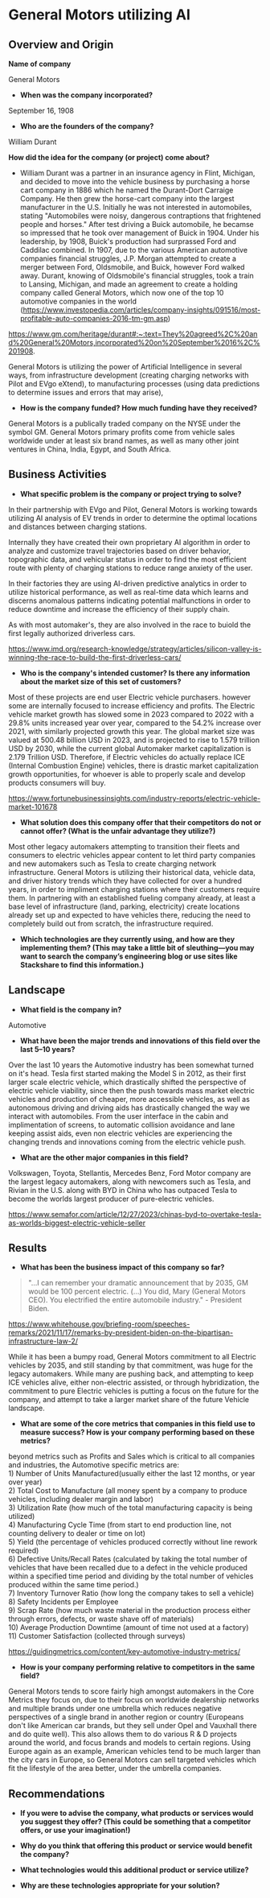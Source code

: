 # General Motors utilizing AI


## Overview and Origin

**Name of company**

General Motors  

* **When was the company incorporated?**

September 16, 1908

* **Who are the founders of the company?**

William Durant

**How did the idea for the company (or project) come about?**

* William Durant was a partner in an insurance agency in Flint, Michigan, and decided to move into the vehicle business by purchasing a horse cart company in 1886 which he named the Durant-Dort Carraige Company. He then grew the horse-cart company into the largest manufacturer in the U.S.
Initially he was not interested in automobiles, stating "Automobiles were noisy, dangerous contraptions that frightened people and horses."
After test driving a Buick automobile, he becamse so impressed that he took over management of Buick in 1904. Under his leadership, by 1908, Buick's production had surprassed Ford and Caddilac combined.
In 1907, due to the various American automotive companies financial struggles, J.P. Morgan attempted to create a merger between Ford, Oldsmobile, and Buick, however Ford walked away. 
Durant, knowing of Oldsmobile's financial struggles, took a train to Lansing, Michigan, and made an agreement to create a holding company called General Motors, which now one of the top 10 automotive companies in the world (https://www.investopedia.com/articles/company-insights/091516/most-profitable-auto-companies-2016-tm-gm.asp)

https://www.gm.com/heritage/durant#:~:text=They%20agreed%2C%20and%20General%20Motors,incorporated%20on%20September%2016%2C%201908.

General Motors is utilizing the power of Artificial Intelligence in several ways, from infrastructure development (creating charging networks with Pilot and EVgo eXtend), to manufacturing processes (using data predictions to determine issues and errors that may arise), 

* **How is the company funded? How much funding have they received?**

General Motors is a publically traded company on the NYSE under the symbol GM. General Motors primary profits come from vehicle sales worldwide under at least six brand names, as well as many other joint ventures in China, India, Egypt, and South Africa. 

## Business Activities

* **What specific problem is the company or project trying to solve?**

In their partnership with EVgo and Pilot, General Motors is working towards utilizing AI analysis of EV trends in order to determine the optimal locations and distances between charging stations.

Internally they have created their own proprietary AI algorithm in order to analyze and customize travel trajectories based on driver behavior, topographic data, and vehicular status in order to find the most efficient route with plenty of charging stations to reduce range anxiety of the user.

In their factories they are using AI-driven predictive analytics in order to utilize historical performance, as well as real-time data which learns and discerns anomalous patterns indicating potential malfunctions in order to reduce downtime and increase the efficiency of their supply chain.

As with most automaker's, they are also involved in the race to buiold the first legally authorized driverless cars.

https://www.imd.org/research-knowledge/strategy/articles/silicon-valley-is-winning-the-race-to-build-the-first-driverless-cars/

* **Who is the company's intended customer? Is there any information about the market size of this set of customers?**

Most of these projects are end user Electric vehicle purchasers.  however some are internally focused to increase efficiency and profits.
The Electric vehicle market growth has slowed some in 2023 compared to 2022 with a 29.8% units increased year over year, compared to the 54.2% increase over 2021, with similarly projected growth this year.  The global market size was valued at 500.48 billion USD in 2023, and is projected to rise to 1.579 trillion USD by 2030, while the current global Automaker market capitalization is 2.179 Trillion USD.  Therefore, if Electric vehicles do actually replace ICE (Internal Combustion Engine) vehicles, there is drastic market capitalization growth opportunities, for whoever is able to properly scale and develop products consumers will buy.

https://www.fortunebusinessinsights.com/industry-reports/electric-vehicle-market-101678

* **What solution does this company offer that their competitors do not or cannot offer? (What is the unfair advantage they utilize?)**

Most other legacy automakers attempting to transition their fleets and consumers to electric vehicles appear content to let third party companies and new automakers such as Tesla to create charging network infrastructure. General Motors is utilizing their historical data, vehicle data, and driver history trends which they have collected for over a hundred years, in order to impliment charging stations where their customers require them. In partnering with an established fueling company already, at least a base level of infrastructure (land, parking, electricity) create locations already set up and expected to have vehicles there, reducing the need to completely build out from scratch, the infrastructure required.

* **Which technologies are they currently using, and how are they implementing them? (This may take a little bit of sleuthing&mdash;you may want to search the company’s engineering blog or use sites like Stackshare to find this information.)**

## Landscape

* **What field is the company in?**

Automotive

* **What have been the major trends and innovations of this field over the last 5&ndash;10 years?**

Over the last 10 years the Automotive industry has been somewhat turned on it's head. Tesla first started making the Model S in 2012, as their first larger scale electric vehicle, which drastically shifted the perspective of electric vehicle viability, since then the push towards mass market electric vehicles and production of cheaper, more accessible vehicles, as well as autonomous driving and driving aids has drastically changed the way we interact with automobiles. From the user interface in the cabin and implimentation of screens, to automatic collision avoidance and lane keeping assist aids, even non electric vehicles are experiencing the changing trends and innovations coming from the electric vehicle push.

* **What are the other major companies in this field?**

Volkswagen, Toyota, Stellantis, Mercedes Benz, Ford Motor company are the largest legacy automakers, along with newcomers such as Tesla, and Rivian in the U.S. along with BYD in China who has outpaced Tesla to become the worlds largest producer of pure-electric vehicles. 

https://www.semafor.com/article/12/27/2023/chinas-byd-to-overtake-tesla-as-worlds-biggest-electric-vehicle-seller

## Results

* **What has been the business impact of this company so far?**

>"...I can remember your dramatic announcement that by 2035, GM would be 100 percent electric. (...) You did, Mary (General Motors CEO).  You electrified the entire automobile industry." - President Biden.
>
https://www.whitehouse.gov/briefing-room/speeches-remarks/2021/11/17/remarks-by-president-biden-on-the-bipartisan-infrastructure-law-2/

While it has been a bumpy road, General Motors commitment to all Electric vehicles by 2035, and still standing by that commitment, was huge for the legacy automakers.  While many are pushing back, and attempting to keep ICE vehicles alive, either non-electric assisted, or through hybridization, the commitment to pure Electric vehicles is putting a focus on the future for the company, and attempt to take a larger market share of the future Vehicle landscape.

* **What are some of the core metrics that companies in this field use to measure success? How is your company performing based on these metrics?**

beyond metrics such as Profits and Sales which is critical to all companies and industries, the Automotive specific metrics are: \
    1) Number of Units Manufactured(usually either the last 12 months, or year over year) \
    2) Total Cost to Manufacture (all money spent by a company to produce vehicles, including dealer margin and labor) \
    3) Utilization Rate (how much of the total manufacturing capacity is being utilized) \
    4) Manufacturing Cycle Time (from start to end production line, not counting delivery to dealer or time on lot) \
    5) Yield (the percentage of vehicles produced correctly without line rework required) \
    6) Defective Units/Recall Rates (calculated by taking the total number of vehicles that have been recalled due to a defect in the vehicle produced within a specified time period and dividing by the total number of vehicles produced within the same time period.) \
    7) Inventory Turnover Ratio (how long the company takes to sell a vehicle) \
    8) Safety Incidents per Employee \
    9) Scrap Rate (how much waste material in the production process either through errors, defects, or waste shave off of materials) \
    10) Average Production Downtime (amount of time not used at a factory)  \
    11) Customer Satisfaction (collected through surveys) 
    
https://guidingmetrics.com/content/key-automotive-industry-metrics/

* **How is your company performing relative to competitors in the same field?**

General Motors tends to score fairly high amongst automakers in the Core Metrics they focus on, due to their focus on worldwide dealership networks and multiple brands under one umbrella which reduces negative perspectives of a single brand in another region or country (Europeans don't like American car brands, but they sell under Opel and Vauxhall there and do quite well).  This also allows them to do various R & D projects around the world, and focus brands and models to certain regions.  Using Europe again as an example, American vehicles tend to be much larger than the city cars in Europe, so General Motors can sell targeted vehicles which fit the lifestyle of the area better, under the umbrella companies.
## Recommendations

* **If you were to advise the company, what products or services would you suggest they offer? (This could be something that a competitor offers, or use your imagination!)**

* **Why do you think that offering this product or service would benefit the company?**

* **What technologies would this additional product or service utilize?**

* **Why are these technologies appropriate for your solution?**
